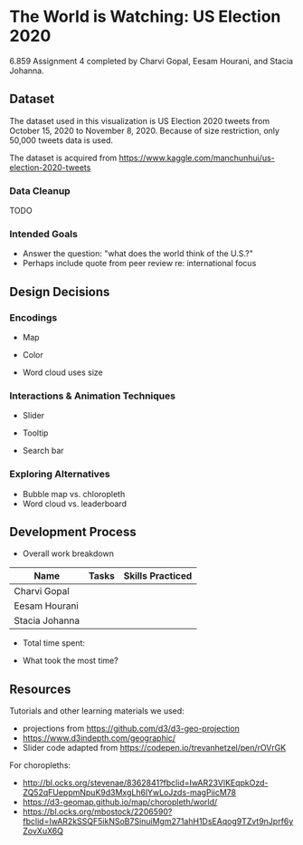 # The World is Watching: US Election 2020

6.859 Assignment 4 completed by Charvi Gopal, Eesam Hourani, and Stacia Johanna.

## Dataset

The dataset used in this visualization is US Election 2020 tweets from October 15, 2020 to November 8, 2020. Because of size restriction, only 50,000 tweets data is used.

The dataset is acquired from https://www.kaggle.com/manchunhui/us-election-2020-tweets

### Data Cleanup

TODO

### Intended Goals

* Answer the question: "what does the world think of the U.S.?"
* Perhaps include quote from peer review re: international focus



## Design Decisions

### Encodings

* Map

* Color

* Word cloud uses size

  

### Interactions & Animation Techniques

* Slider

* Tooltip

* Search bar

  

### Exploring Alternatives

* Bubble map vs. chloropleth
* Word cloud vs. leaderboard



## Development Process

* Overall work breakdown

| Name           | Tasks | Skills Practiced |
| -------------- | ----- | ---------------- |
| Charvi Gopal   |       |                  |
| Eesam Hourani  |       |                  |
| Stacia Johanna |       |                  |

* Total time spent:

* What took the most time?



## Resources

Tutorials and other learning materials we used:

- projections from https://github.com/d3/d3-geo-projection
- https://www.d3indepth.com/geographic/
- Slider code adapted from https://codepen.io/trevanhetzel/pen/rOVrGK

For choropleths:

- http://bl.ocks.org/stevenae/8362841?fbclid=IwAR23VlKEqpkOzd-ZQ52qFUeppmNpuK9d3MxgLh6lYwLoJzds-magPiicM78
- https://d3-geomap.github.io/map/choropleth/world/
- https://bl.ocks.org/mbostock/2206590?fbclid=IwAR2kSSQF5ikNSoB7SinuiMgm271ahH1DsEAqog9TZvt9nJprf6yZovXuX6Q 
